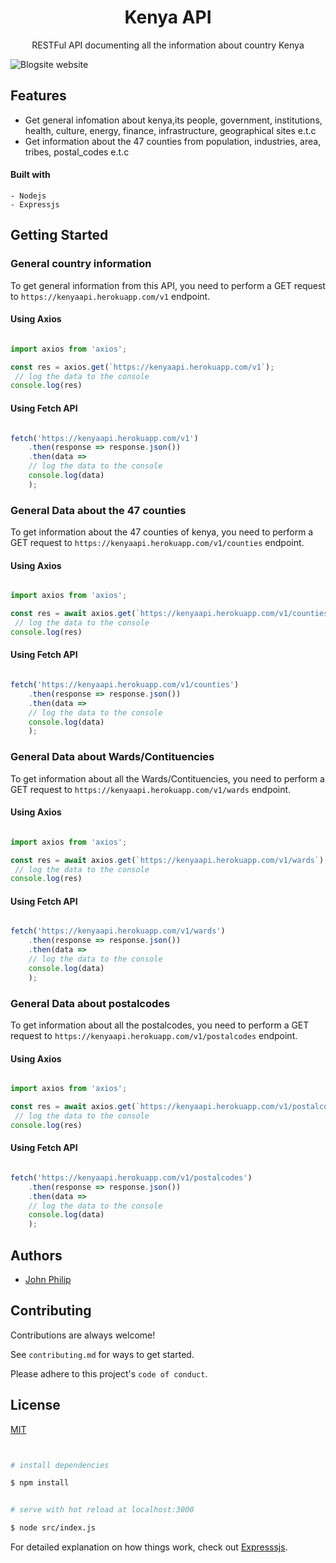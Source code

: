 <div align="center">

<h1>Kenya API</h1>

RESTFul API documenting all the information about country Kenya

</div>


![Blogsite website](https://cdn.britannica.com/15/15-050-B075588A/Flag-Kenya.jpg)

## Features

- Get general infomation about kenya,its people, government, institutions, health, culture, energy, finance, infrastructure, geographical sites e.t.c
- Get information about the 47 counties from population, industries, area, tribes, postal_codes e.t.c


#### Built with

    - Nodejs
    - Expressjs
    


## Getting Started


### General country information

To get general information from this API, you need to perform a GET request to `https://kenyaapi.herokuapp.com/v1` endpoint.

#### Using Axios

```js

import axios from 'axios';

const res = axios.get(`https://kenyaapi.herokuapp.com/v1`);
 // log the data to the console
console.log(res)

```

#### Using Fetch API

```js

fetch('https://kenyaapi.herokuapp.com/v1')
    .then(response => response.json())
    .then(data =>
    // log the data to the console
    console.log(data)
    );

```

### General Data about the 47 counties

To get information about the 47 counties of kenya, you need to perform a GET request to `https://kenyaapi.herokuapp.com/v1/counties` endpoint.

#### Using Axios

```js

import axios from 'axios';

const res = await axios.get(`https://kenyaapi.herokuapp.com/v1/counties`);
 // log the data to the console
console.log(res)

```

#### Using Fetch API

```js

fetch('https://kenyaapi.herokuapp.com/v1/counties')
    .then(response => response.json())
    .then(data =>
    // log the data to the console
    console.log(data)
    );

```

### General Data about Wards/Contituencies

To get information about all the Wards/Contituencies, you need to perform a GET request to `https://kenyaapi.herokuapp.com/v1/wards` endpoint.

#### Using Axios

```js

import axios from 'axios';

const res = await axios.get(`https://kenyaapi.herokuapp.com/v1/wards`);
 // log the data to the console
console.log(res)

```

#### Using Fetch API

```js

fetch('https://kenyaapi.herokuapp.com/v1/wards')
    .then(response => response.json())
    .then(data =>
    // log the data to the console
    console.log(data)
    );

```
### General Data about postalcodes

To get information about all the postalcodes, you need to perform a GET request to `https://kenyaapi.herokuapp.com/v1/postalcodes` endpoint.

#### Using Axios

```js

import axios from 'axios';

const res = await axios.get(`https://kenyaapi.herokuapp.com/v1/postalcodes`);
 // log the data to the console
console.log(res)

```

#### Using Fetch API

```js

fetch('https://kenyaapi.herokuapp.com/v1/postalcodes')
    .then(response => response.json())
    .then(data =>
    // log the data to the console
    console.log(data)
    );

```


## Authors

- [John Philip](https://www.github.com/developerphilo)



## Contributing

Contributions are always welcome!

See `contributing.md` for ways to get started.

Please adhere to this project's `code of conduct`.

## License

[MIT](https://choosealicense.com/licenses/mit/)


```bash


# install dependencies

$ npm install


# serve with hot reload at localhost:3000

$ node src/index.js


```

For detailed explanation on how things work, check out [Expresssjs](https://expressjs.com/en/starter/hello-world.html).

